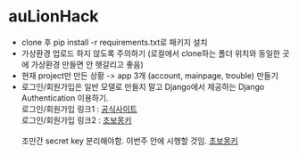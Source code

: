 # auLionHack

- clone 후 pip install -r requirements.txt로 패키지 설치
- 가상환경 업로드 하지 않도록 주의하기 (로컬에서 clone하는 폴더 위치와 동일한 곳에 가상환경 만들면 안 헷갈리고 좋음)
- 현재 project만 만든 상황 -> app 3개 (account, mainpage, trouble) 만들기 
- 로그인/회원가입은 일반 모델로 만들지 말고 Django에서 제공하는 Django Authentication 이용하기.<br>
로그인/회원가입 링크1 : [공식사이트](https://developer.mozilla.org/ko/docs/Learn/Server-side/Django/Authentication)<br>
로그인/회원가입 링크2 : [초보몽키](https://wayhome25.github.io/django/2017/03/01/django-99-my-first-project-2/)
<br><br>
조만간 secret key 분리해야함. 이번주 안에 시행할 것임. [초보몽키](https://wayhome25.github.io/django/2017/07/11/django-settings-secret-key/)
